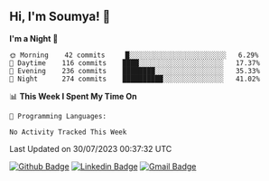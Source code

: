 ## Hi, I'm Soumya! 👋

<!--START_SECTION:waka-->
**I'm a Night 🦉** 

```text
🌞 Morning    42 commits     █░░░░░░░░░░░░░░░░░░░░░░░░   6.29% 
🌆 Daytime    116 commits    ████░░░░░░░░░░░░░░░░░░░░░   17.37% 
🌃 Evening    236 commits    ████████░░░░░░░░░░░░░░░░░   35.33% 
🌙 Night      274 commits    ██████████░░░░░░░░░░░░░░░   41.02%

```


📊 **This Week I Spent My Time On** 

```text
💬 Programming Languages: 

No Activity Tracked This Week
```


 Last Updated on 30/07/2023 00:37:32 UTC
<!--END_SECTION:waka-->

[![Github Badge](https://img.shields.io/badge/-rubyruins-grey?style=for-the-badge&logo=github&logoColor=white&link=https://github.com/rubyruins/)](https://www.github.com/rubyruins/) 
[![Linkedin Badge](https://img.shields.io/badge/-Soumya%20Parekh-0072b1?style=for-the-badge&logo=Linkedin&logoColor=white&link=https://www.linkedin.com/in/Soumya-Parekh/)](https://www.linkedin.com/in/Soumya-Parekh/) 
[![Gmail Badge](https://img.shields.io/badge/-soumyaparekh.me@gmail.com-c14438?style=for-the-badge&logo=Gmail&logoColor=white&link=mailto:soumyaparekh.me@gmail.com)](mailto:soumyaparekh.me@gmail.com) 
